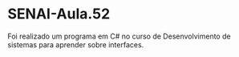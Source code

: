 # SENAI-Aula.52
<p>Foi realizado um programa em C# no curso de Desenvolvimento de sistemas para aprender sobre interfaces.</p>
